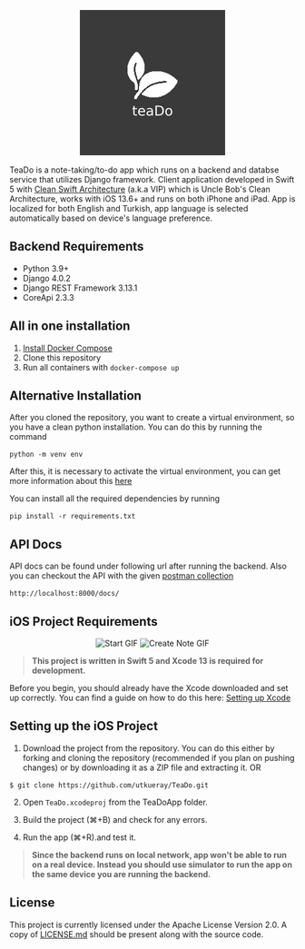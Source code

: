 <p align="center">
   <img src="https://github.com/utkueray/TeaDo/blob/main/teaDo_logo.png?raw=true" alt="TeaDo"/>
</p>

TeaDo is a note-taking/to-do app which runs on a backend and databse service that utilizes Django framework. Client application developed in Swift 5 with [Clean Swift Architecture](https://clean-swift.com) (a.k.a VIP) which is Uncle Bob's Clean Architecture, works with iOS 13.6+ and runs on both iPhone and iPad. App is localized for both English and Turkish, app language is selected automatically based on device's language preference.

## Backend Requirements
- Python 3.9+
- Django 4.0.2
- Django REST Framework 3.13.1
- CoreApi 2.3.3

## All in one installation
1. [Install Docker Compose](https://docs.docker.com/compose/install/)
2. Clone this repository
3. Run all containers with `docker-compose up`

## Alternative Installation
After you cloned the repository, you want to create a virtual environment, so you have a clean python installation.
You can do this by running the command
```
python -m venv env
```

After this, it is necessary to activate the virtual environment, you can get more information about this [here](https://docs.python.org/3/tutorial/venv.html)

You can install all the required dependencies by running
```
pip install -r requirements.txt
```

## API Docs
API docs can be found under following url after running the backend. Also you can checkout the API with the given [postman collection](https://github.com/utkueray/TeaDo/blob/main/TeaDo.postman_collection.json)

```
http://localhost:8000/docs/
```

## iOS Project Requirements

<p align="center">
<img src="./start_main.gif" alt="Start GIF">
<img src="./create_note.gif" alt="Create Note GIF">
</p>

> __This project is written in Swift 5 and Xcode 13 is required for development.__

Before you begin, you should already have the Xcode downloaded and set up correctly. You can find a guide on how to do this here: [Setting up Xcode](https://developer.apple.com/xcode/)

## Setting up the iOS Project

1. Download the project from the repository. You can do this either by forking and cloning the repository (recommended if you plan on pushing changes) or by downloading it as a ZIP file and extracting it. OR
```
$ git clone https://github.com/utkueray/TeaDo.git
```

2. Open `TeaDo.xcodeproj` from the TeaDoApp folder.

3. Build the project (⌘+B) and check for any errors.

4. Run the app (⌘+R).and test it.

> __Since the backend runs on local network, app won't be able to run on a real device. Instead you should use simulator to run the app on the same device you are running the backend.__

## License

This project is currently licensed under the Apache License Version 2.0. A copy of [LICENSE.md](https://github.com/utkueray/TeaDo/blob/main/LICENSE) should be present along with the source code.

